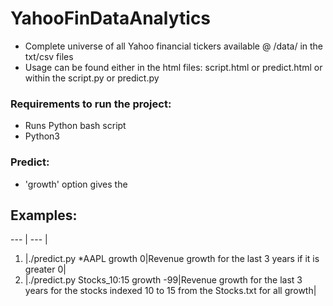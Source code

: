 # YahooFinDataAnalytics

* Complete universe of all Yahoo financial tickers available @ /data/ in the txt/csv files
* Usage can be found either in the html files: script.html or predict.html or within the script.py or predict.py

### Requirements to run the project:
* Runs Python bash script
* Python3

### Predict:

* 'growth' option gives the 

## Examples:

--- | --- |
1. |./predict.py *AAPL growth 0|Revenue growth for the last 3 years if it is greater 0|
2. |./predict.py Stocks_10:15 growth -99|Revenue growth for the last 3 years for the stocks indexed 10 to 15 from the Stocks.txt for all growth|
